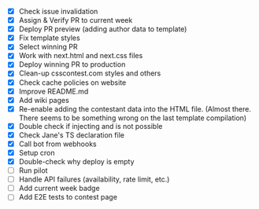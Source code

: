 - [x] Check issue invalidation
- [x] Assign & Verify PR to current week
- [x] Deploy PR preview (adding author data to template)
- [x] Fix template styles
- [x] Select winning PR
- [x] Work with next.html and next.css files
- [x] Deploy winning PR to production
- [x] Clean-up csscontest.com styles and others
- [x] Check cache policies on website
- [x] Improve README.md
- [x] Add wiki pages
- [x] Re-enable adding the contestant data into the HTML file. (Almost there. There seems to be something wrong on the
      last template compilation)
- [x] Double check if injecting <scripts> and <iframes> is not possible
- [x] Check Jane's TS declaration file
- [x] Call bot from webhooks
- [x] Setup cron
- [x] Double-check why deploy is empty
- [ ] Run pilot
- [ ] Handle API failures (availability, rate limit, etc.)
- [ ] Add current week badge
- [ ] Add E2E tests to contest page
